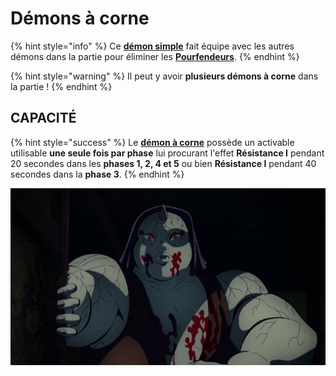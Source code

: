 # Démons à corne

{% hint style="info" %}
Ce [**démon simple**](broken-reference) fait équipe avec les autres démons dans la partie pour éliminer les [**Pourfendeurs**](broken-reference).&#x20;
{% endhint %}

{% hint style="warning" %}
Il peut y avoir **plusieurs démons à corne** dans la partie !
{% endhint %}

## CAPACITÉ

{% hint style="success" %}
Le [**démon à corne**](broken-reference) possède un activable utilisable **une seule fois par phase** lui procurant l'effet **Résistance I** pendant 20 secondes dans les **phases 1, 2, 4 et 5** ou bien **Résistance I** pendant 40 secondes dans la **phase 3**.
{% endhint %}

![](<../../../.gitbook/assets/image (64).png>)

